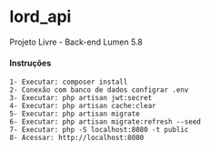 # lord_api

Projeto Livre - Back-end Lumen 5.8

#### Instruções
    1- Executar: composer install
    2- Conexão com banco de dados configrar .env
    3- Executar: php artisan jwt:secret
    4- Executar: php artisan cache:clear
    5- Executar: php artisan migrate
    6- Executar: php artisan migrate:refresh --seed
    7- Executar: php -S localhost:8080 -t public
    8- Acessar: http://localhost:8080
